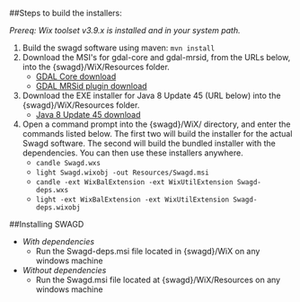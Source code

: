##Steps to build the installers:

_Prereq: Wix toolset v3.9.x is installed and in your system path._

1. Build the swagd software using maven: `mvn install`
2. Download the MSI's for gdal-core and gdal-mrsid, from the URLs below, into the {swagd}/WiX/Resources folder.
    * [GDAL Core download](http://download.gisinternals.com/sdk/downloads/release-1600-x64-gdal-1-11-1-mapserver-6-4-1/gdal-111-1600-x64-core.msi)
    * [GDAL MRSid plugin download](http://download.gisinternals.com/sdk/downloads/release-1600-x64-gdal-1-11-1-mapserver-6-4-1/gdal-111-1600-x64-mrsid.msi)
3. Download the EXE installer for Java 8 Update 45 (URL below) into the {swagd}/WiX/Resources folder.
    * [Java 8 Update 45 download](http://javadl.sun.com/webapps/download/AutoDL?BundleId=107100)
4. Open a command prompt into the {swagd}/WiX/ directory, and enter the commands listed below. The first two will build the installer for the actual
Swagd software. The second will build the bundled installer with the dependencies. You can then use these installers anywhere. 
    * `candle Swagd.wxs`
    * `light Swagd.wixobj -out Resources/Swagd.msi`
    * `candle -ext WixBalExtension -ext WixUtilExtension Swagd-deps.wxs`
    * `light -ext WixBalExtension -ext WixUtilExtension Swagd-deps.wixobj`

##Installing SWAGD

* _With dependencies_
    * Run the Swagd-deps.msi file located in {swagd}/WiX on any windows machine
* _Without dependencies_
    * Run the Swagd.msi file located at {swagd}/WiX/Resources on any windows machine
